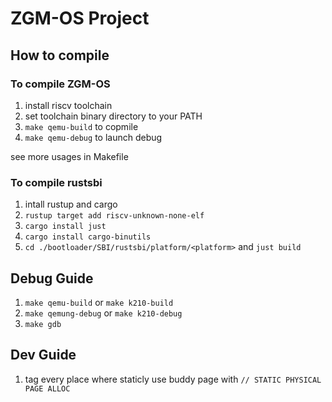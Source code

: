 # ZGM-OS Project

## How to compile

### To compile ZGM-OS

1. install riscv toolchain
2. set toolchain binary directory to your PATH
3. `make qemu-build` to copmile
4. `make qemu-debug` to launch debug

see more usages in Makefile


### To compile rustsbi

1. intall rustup and cargo 
2. `rustup target add riscv-unknown-none-elf`
3. `cargo install just`
4. `cargo install cargo-binutils`
5. `cd ./bootloader/SBI/rustsbi/platform/<platform>` and `just build`

## Debug Guide

1. `make qemu-build` or `make k210-build`
2. `make qemung-debug` or `make k210-debug`
3. `make gdb`


## Dev Guide

1. tag every place where staticly use buddy page with `// STATIC PHYSICAL PAGE ALLOC`
